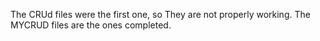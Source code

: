 The CRUd files were the first one, so They are not properly working.
The MYCRUD files are the ones completed.
